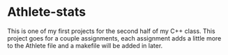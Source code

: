 # Athlete-stats

This is one of my first projects for the second half of my C++ class. This project goes for a couple assignments,
each assignment adds a little more to the Athlete file and a makefile will be added in later.
